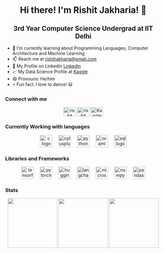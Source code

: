 <h1 align = "center">Hi there! I'm Rishit Jakharia! 👋</h1> 
<h2 align =  "center">3rd Year Computer Science Undergrad at IIT Delhi</h2>

- 🌱 I’m currently learning about Programming Languages, Computer Architecture and Machine Learning
- 📫 Reach me at rishitjakharia@gmail.com
- 💼 My Profile on LinkedIn [LinkedIn](https://linkedin.com/in/rishit-jakharia/)
- 📈 My Data Science Profile at [Kaggle](https://kaggle.com/rishitjakharia)
- 😄 Pronouns: He/him
- ⚡ Fun fact: I love to dance! 😃

<h3 align="left">Connect with me</h3>
<div align="center">
  <a href="https://linkedin.com/in/rishit-jakharia/" target="blank"><img align="center" src="https://raw.githubusercontent.com/rahuldkjain/github-profile-readme-generator/master/src/images/icons/Social/linked-in-alt.svg" alt="rishit jakharia" height="30" width="40" /></a>
    <a href="https://www.instagram.com/rishitjakharia_37/" target="blank"><img align="center" src="https://raw.githubusercontent.com/rahuldkjain/github-profile-readme-generator/master/src/images/icons/Social/instagram.svg" alt="rishit jakharia" height="30" width="40" /></a>
  <a href="https://www.kaggle.com/rishitjakharia"><img align = "center" alt="Kaggle" src="https://cdn.iconscout.com/icon/free/png-256/free-kaggle-3628869-3030009.png?f=webp&w=256" alt = "rishit jakharia" height="30" width="40"></a>
</div>

<h3 align="left">Currently Working with languages</h3>
<div align="center">
  <img src="https://cdn.jsdelivr.net/gh/devicons/devicon/icons/c/c-original.svg" height="40" alt="c logo"  />
  <img width="12" />
  <img src="https://cdn.jsdelivr.net/gh/devicons/devicon/icons/cplusplus/cplusplus-original.svg" height="40" alt="cplusplus logo"  />
  <img width="12" />
  <img src="https://cdn.jsdelivr.net/gh/devicons/devicon/icons/python/python-original.svg" height="40" alt="python logo"  />
  <img width="12" />
  <img src="https://cdn.jsdelivr.net/gh/devicons/devicon/icons/ocaml/ocaml-original.svg" height="40" alt="ocaml logo"  />
  <img width="12" />
  <img src="https://img.icons8.com/?size=100&id=yAk24Bd8TOKS&format=png&color=000000" height="40" alt="sql logo"  />
</div>

<h3 align="left">Libraries and Frameworks</h3>
<div align="center">
  <img src="https://cdn.jsdelivr.net/gh/devicons/devicon/icons/tensorflow/tensorflow-original.svg" height="40" alt="tensorflow logo"  />
  <img width="12" />
  <img src="https://cdn.jsdelivr.net/gh/devicons/devicon/icons/pytorch/pytorch-original.svg" height="40" alt="pytorch logo"  />
  <img width="12" />
  <img src="https://img.icons8.com/?size=100&id=sop9ROXku5bb&format=png&color=000000" height="40" alt="huggingface logo"  />
  <img width="12" />
  <img src="https://jumpstick.s3.amazonaws.com/favicons/0c201edc12f5d481463583f5b2bf12f1.png" height="40" alt="langchain logo"  />
  <img width="12" />
  <img src="https://img.icons8.com/?size=100&id=laYYF3dV0Iew&format=png&color=000000" height="40" alt="microsoft sql server logo"  />
  <img width="12" />
  <img src="https://cdn.jsdelivr.net/gh/devicons/devicon/icons/numpy/numpy-original.svg" height="40" alt="numpy logo"  />
  <img width="12" />
  <img src="https://cdn.jsdelivr.net/gh/devicons/devicon/icons/pandas/pandas-original.svg" height="40" alt="pandas logo"  />
</div>

<h3 align="left">Stats</h3>
<div align="center">
  <img src="https://github-readme-stats.vercel.app/api?username=RISHIT7&hide_title=true&show_icons=true&theme=radical&locale=en&hide_border=true" height="160" />
  <img src="https://github-readme-stats.vercel.app/api/top-langs?username=RISHIT7&locale=en&hide_title=true&layout=compact&card_width=320&langs_count=6&theme=radical&hide_border=true" height="160" />
  <img src="https://streak-stats.demolab.com?user=RISHIT7&locale=en&mode=daily&theme=radical&hide_border=true" height="160" />
</div>
